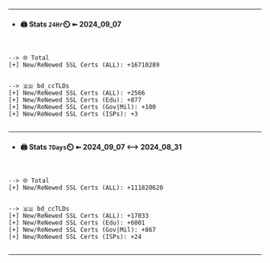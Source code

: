 

---
- #### 🖨️ **Stats** `24Hr`⏲️ ➼ 2024_09_07
```console


--> 🌐 Total
[+] New/ReNewed SSL Certs (ALL): +16710289


--> 🇧🇩 bd_ccTLDs
[+] New/ReNewed SSL Certs (ALL): +2566
[+] New/ReNewed SSL Certs (Edu): +877
[+] New/ReNewed SSL Certs (Gov|Mil): +100
[+] New/ReNewed SSL Certs (ISPs): +3


```

---
- #### 🖨️ **Stats** `7Days`⏲️ ➼ 2024_09_07 <--> 2024_08_31
```console


--> 🌐 Total
[+] New/ReNewed SSL Certs (ALL): +111820620


--> 🇧🇩 bd_ccTLDs
[+] New/ReNewed SSL Certs (ALL): +17033
[+] New/ReNewed SSL Certs (Edu): +6001
[+] New/ReNewed SSL Certs (Gov|Mil): +867
[+] New/ReNewed SSL Certs (ISPs): +24


```

---

